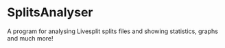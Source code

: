 # SplitsAnalyser
A program for analysing Livesplit splits files and showing statistics, graphs and much more!
